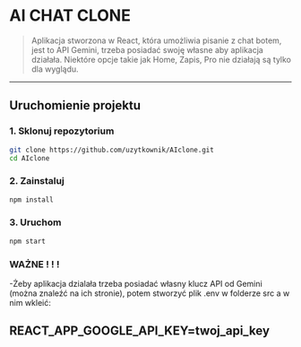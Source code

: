 # AI CHAT CLONE

  
> Aplikacja stworzona w React, która umożliwia pisanie z chat botem, jest to API Gemini, trzeba posiadać swoję własne aby aplikacja działała. Niektóre opcje takie jak Home, Zapis, Pro nie działają są tylko dla wyglądu.

---

## Uruchomienie projektu

### 1. Sklonuj repozytorium
```bash
git clone https://github.com/uzytkownik/AIclone.git
cd AIclone
```
### 2. Zainstaluj

```bash
npm install
```
### 3. Uruchom
```bash
npm start
```
### WAŻNE ! ! !

-Żeby aplikacja dzialała trzeba posiadać własny klucz API od Gemini (można znaleźć na ich stronie), potem stworzyć plik .env w folderze src a w nim wkleić:
  
## REACT_APP_GOOGLE_API_KEY=twoj_api_key
